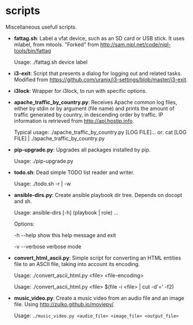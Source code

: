 scripts
=======

Miscellaneous usefull scripts.

- **fattag.sh**:
  Label a vfat device, such as an SD card or USB stick. It uses mlabel, from mtools.
  "Forked" from http://sam.nipl.net/code/nipl-tools/bin/fattag

  Usage: ./fattag.sh device label

- **i3-exit**:
  Script that presents a dialog for logging out and related tasks.
  Modified from https://github.com/uranix/i3-settings/blob/master/i3-exit.

- **i3lock**:
  Wrapper for i3lock, to run with specific options.

- **apache_traffic_by_country.py**:
  Receives Apache common log files, either by stdin or by argument (file name)
  and prints the amount of traffic generated by country, in descending order
  by traffic. IP information is retrieved from http://api.hostip.info.

  Typical usage: ./apache_traffic_by_country.py [LOG FILE]...
  or: cat [LOG FILE] | ./apache_traffic_by_country.py

- **pip-upgrade.py**:
  Upgrades all packages installed by pip.

  Usage: ./pip-upgrade.py

- **todo.sh**:
  Dead simple TODO list reader and writer.

  Usage: ./todo.sh -r | -w

- **ansible-dirs.py**:
  Create ansible playbook dir tree.
  Depends on docopt and sh.

  Usage: ansible-dirs \[-h\] (playbook | role) <name> ...

  Options:
  
    \-h --help     show this help message and exit
    
    \-v --verbose  verbose mode

- **convert_html_ascii.py**:
  Simple script for converting an HTML entities file to an ASCII file,
  taking into account its encoding.

  Usage: \./convert_ascii_html.py \<file\> \<file-encoding\>
  
  Usage: \./convert_ascii_html.py \<file\> $(file -i \<file\> | cut -d'=' -f2)

- **music_video.py**:
  Create a music video from an audio file and an image file.
  Using http://zulko.github.io/moviepy/.

  Usage: ```./music_video.py <audio_file> <image_file> <output_file>```
